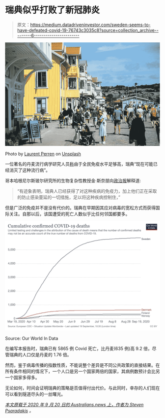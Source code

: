 # 瑞典似乎打败了新冠肺炎

> 原文：<https://medium.datadriveninvestor.com/sweden-seems-to-have-defeated-covid-19-76743c3035c8?source=collection_archive---------6----------------------->

![](img/b36a858dcf76c1317eaa162f34f544f0.png)

Photo by [Laurent Perren](https://unsplash.com/@laurent_perren?utm_source=unsplash&utm_medium=referral&utm_content=creditCopyText) on [Unsplash](https://unsplash.com/s/photos/sweden-crowd?utm_source=unsplash&utm_medium=referral&utm_content=creditCopyText)

一位著名的丹麦流行病学研究人员[称](https://www.thelocal.se/20200919/swedens-pandemic-may-be-finished-danish-researcher?utm_source=dlvr.it&utm_medium=twitter)由于全民免疫水平足够高，瑞典“现在可能已经消灭了这种流行病”。

哥本哈根尼尔斯玻尔研究所的生物复杂性教授金·斯奈朋向[政治报](https://politiken.dk/indland/art7929231/Tog-vi-fejl-om-flokimmunitet-De-meget-lave-svenske-smittetal-tyder-p%C3%A5-det)解释道:

> “有迹象表明，瑞典人已经获得了对这种疾病的免疫力，加上他们正在采取的防止感染蔓延的一切措施，足以将这种疾病控制住，”

但是广泛的免疫并不是没有代价的。瑞典在早期因其应对病毒的宽松方式而获得国际关注。自那以后，该国遭受的死亡人数似乎比任何邻国都要多。

![](img/bc44ee914b18a2bd9622349de7c078b7.png)

Source: Our World In Data

在编写本报告时，瑞典已有 5865 例 Covid 死亡，比丹麦(635 例)高 9.2 倍，尽管瑞典的人口仅是丹麦的 1.76 倍。

然而，鉴于病毒传播的指数性质，不能说整个差异是不同公共政策的直接结果。在所有条件相同的情况下，一个人口是另一个国家两倍的国家，其病例数预计会比另一个国家多得多。

无论如何，时间会证明瑞典的策略是否值得付出代价。与此同时，幸存的人们现在可以看到隧道尽头的一丝曙光。

[*本文原载于 2020 年 9 月 20 日的 Australians.news 上，作者为 Steven Psaradakis*](http://australians.news/2020/09/sweden-seems-to-have-defeated-covid-19/) *。*